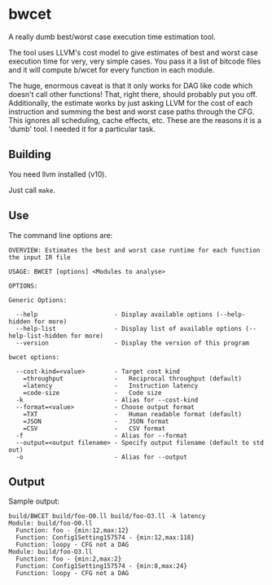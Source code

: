 # bwcet
A really dumb best/worst case execution time estimation tool.

The tool uses LLVM's cost model to give estimates of best and worst case execution time for very, very simple cases. 
You pass it a list of bitcode files and it will compute b/wcet for every function in each module.

The huge, enormous caveat is that it only works for DAG like code which doesn't call other functions! That, right there, should probably put you off. 
Additionally, the estimate works by just asking LLVM for the cost of each instruction and summing the best and worst case paths through the CFG. This ignores all scheduling, cache effects, etc.
These are the reasons it is a 'dumb' tool. I needed it for a particular task.

## Building
You need llvm installed (v10).

Just call `make`.

## Use
The command line options are:

    OVERVIEW: Estimates the best and worst case runtime for each function the input IR file

    USAGE: BWCET [options] <Modules to analyse>

    OPTIONS:

    Generic Options:

      --help                     - Display available options (--help-hidden for more)
      --help-list                - Display list of available options (--help-list-hidden for more)
      --version                  - Display the version of this program

    bwcet options:

      --cost-kind=<value>        - Target cost kind
        =throughput              -   Reciprocal throughput (default)
        =latency                 -   Instruction latency
        =code-size               -   Code size
      -k                         - Alias for --cost-kind
      --format=<value>           - Choose output format
        =TXT                     -   Human readable format (default)
        =JSON                    -   JSON format
        =CSV                     -   CSV format
      -f                         - Alias for --format
      --output=<output filename> - Specify output filename (default to std out)
      -o                         - Alias for --output

## Output
Sample output:

    build/BWCET build/foo-O0.ll build/foo-O3.ll -k latency
    Module: build/foo-O0.ll
      Function: foo - {min:12,max:12}
      Function: Config1Setting157574 - {min:12,max:118}
      Function: loopy - CFG not a DAG
    Module: build/foo-O3.ll
      Function: foo - {min:2,max:2}
      Function: Config1Setting157574 - {min:8,max:24}
      Function: loopy - CFG not a DAG